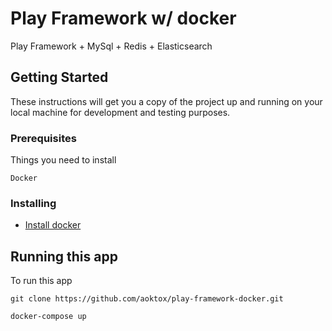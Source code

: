 # Play Framework w/ docker

Play Framework + MySql + Redis + Elasticsearch

## Getting Started

These instructions will get you a copy of the project up and running on your local machine for development and testing purposes.

### Prerequisites

Things you need to install

```
Docker
```

### Installing

* [Install docker](https://docs.docker.com/engine/installation/)

## Running this app

To run this app

```
git clone https://github.com/aoktox/play-framework-docker.git
```

```
docker-compose up
```
